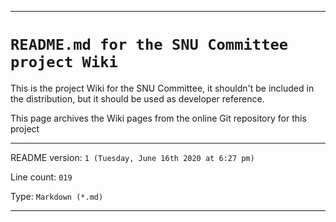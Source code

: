 
***

# `README.md for the SNU Committee project Wiki`

This is the project Wiki for the SNU Committee, it shouldn't be included in the distribution, but it should be used as developer reference.

This page archives the Wiki pages from the online Git repository for this project

***

README version: `1 (Tuesday, June 16th 2020 at 6:27 pm)`

Line count: `019`

Type: `Markdown (*.md)`

***

